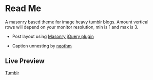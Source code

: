 # Read Me

A masonry based theme for image heavy tumblr blogs. Amount vertical rows will depend on your monitor resolution, min is 1 and max is 3.

- Post layout using [Masonry jQuery plugin](https://masonry.desandro.com/)

- Caption unnesting by [neothm](https://neothm.com/post/149023525244)

## Live Preview

[Tumblr](http://visual-ideas-theme.tumblr.com/)
